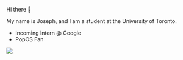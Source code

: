 Hi there 👋

My name is Joseph, and I am a student at the University of Toronto.

* Incoming Intern @ Google
* PopOS Fan

![](https://komarev.com/ghpvc/?username=TheGuardian226)

